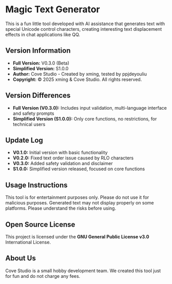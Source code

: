# Magic Text Generator

This is a fun little tool developed with AI assistance that generates text with special Unicode control characters, creating interesting text displacement effects in chat applications like QQ.

## Version Information

- **Full Version:** V0.3.0 (Beta)
- **Simplified Version:** S1.0.0  
- **Author:** Cove Studio - Created by xming, tested by ppjdeyouliu
- **Copyright:** © 2025 xming & Cove Studio. All rights reserved.

## Version Differences

- **Full Version (V0.3.0):** Includes input validation, multi-language interface and safety prompts
- **Simplified Version (S1.0.0):** Only core functions, no restrictions, for technical users

## Update Log

- **V0.1.0:** Initial version with basic functionality
- **V0.2.0:** Fixed text order issue caused by RLO characters
- **V0.3.0:** Added safety validation and disclaimer
- **S1.0.0:** Simplified version released, focused on core functions

## Usage Instructions

This tool is for entertainment purposes only. Please do not use it for malicious purposes. Generated text may not display properly on some platforms. Please understand the risks before using.

## Open Source License

This project is licensed under the **GNU General Public License v3.0** International License.

## About Us

Cove Studio is a small hobby development team. We created this tool just for fun and do not charge any fees.

